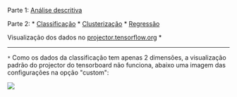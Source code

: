 Parte 1: [Análise descritiva](https://github.com/demacdolincoln/teste-cientista-de-dados/tree/master/An%C3%A1lise_descritiva)

Parte 2:
    * [Classificação](https://github.com/demacdolincoln/teste-cientista-de-dados/blob/master/Classifica%C3%A7%C3%A3o.ipynb)
    * [Clusterização](https://github.com/demacdolincoln/teste-cientista-de-dados/blob/master/Clusteriza%C3%A7%C3%A3o.ipynb)
    * [Regressão](https://github.com/demacdolincoln/teste-cientista-de-dados/blob/master/Regress%C3%A3o.ipynb)


Visualização dos dados no [projector.tensorflow.org](https://projector.tensorflow.org/?config=https://raw.githubusercontent.com/demacdolincoln/teste-cientista-de-dados/master/tensorboard_views/projector_config.json) *

---

`*` Como os dados da classificação tem apenas 2 dimensões, a visualização padrão do projector do tensorboard não funciona, abaixo uma imagem das configurações na opção "custom":

![](https://i.imgur.com/TuAfZS6.png)
